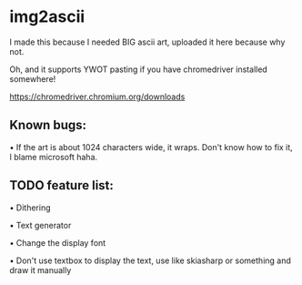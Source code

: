 # img2ascii

I made this because I needed BIG ascii art, uploaded it here because why not.

Oh, and it supports YWOT pasting if you have chromedriver installed somewhere!

https://chromedriver.chromium.org/downloads


## Known bugs:
• If the art is about 1024 characters wide, it wraps. Don't know how to fix it, I blame microsoft haha.

## TODO feature list:
• Dithering

• Text generator

• Change the display font

• Don't use textbox to display the text, use like skiasharp or something and draw it manually
